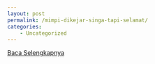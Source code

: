 ```yaml
---
layout: post
permalink: /mimpi-dikejar-singa-tapi-selamat/
categories:
    - Uncategorized
---
```


[Baca Selengkapnya](/08)
